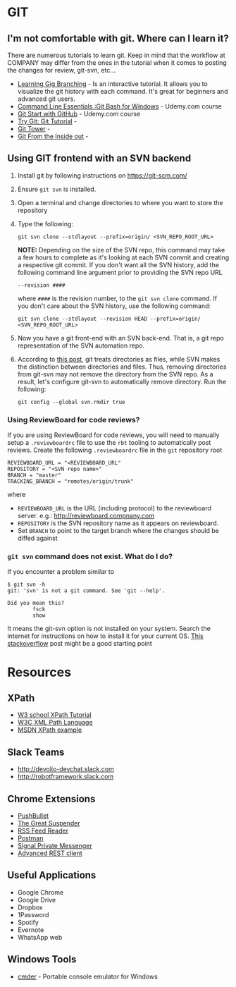 # GIT

## I'm not comfortable with git. Where can I learn it? 
There are numerous tutorials to learn git. Keep in mind that the workflow at COMPANY may differ from the ones in the
tutorial when it comes to posting the changes for review, git-svn, etc...
 
* [Learning Gig Branching](http://learngitbranching.js.org/) - Is an interactive tutorial. It allows you to visualize the git history with each command. It's great for beginners and advanced git users.
* [Command Line Essentials :Git Bash for Windows](https://www.udemy.com/git-bash/) - Udemy.com course
* [Git Start with GitHub](https://www.udemy.com/git-started-with-github/) - Udemy.com course
* [Try Git: Git Tutorial](https://try.github.io/levels/1/challenges/1) -
* [Git Tower](https://www.git-tower.com/learn/) -
* [Git From the Inside out](https://codewords.recurse.com/issues/two/git-from-the-inside-out) - 

## Using GIT frontend with an SVN backend
1. Install git by following instructions on https://git-scm.com/
1. Ensure `git svn` is installed.
1. Open a terminal and change directories to where you want to store the repository
1. Type the following: 

    `git svn clone --stdlayout --prefix=origin/ <SVN_REPO_ROOT_URL>` 
    
    **NOTE:**  Depending on the size of the SVN repo, this command may take a few hours to complete
     as it's looking at each SVN commit and creating a respective git commit. If you don't want all
     the SVN history, add the following command line   argument prior to providing the SVN repo URL
  
    `--revision ####` 
    
    where `####` is the revision number, to the `git svn clone` command. If you don't care about the SVN history, 
    use the following command:
    
    `git svn clone --stdlayout --revision HEAD --prefix=origin/ <SVN_REPO_ROOT_URL>` 
  
1. Now you have a git front-end with an SVN back-end. That is, a git repo representation of the SVN automation repo.
1. According to [this post](https://spin.atomicobject.com/2014/08/17/git-svn-empty-directories/), git treats directories as files, 
while SVN makes the distinction between directories and files. Thus, removing directories from git-svn may not remove 
the directory from the SVN repo. As a result, let's configure git-svn to automatically remove directory. Run the 
following:

    `git config --global svn.rmdir true`


### Using ReviewBoard for code reviews?
If you are using ReviewBoard for code reviews, you will need to manually setup a `.reviewboardrc` file to use the
`rbt` tooling to automatically post reviews.  Create the following `.reviewboardrc` file in the `git` repository 
root

    
    REVIEWBOARD_URL = "<REVIEWBOARD_URL"
    REPOSITORY = "<SVN repo name>"
    BRANCH = "master"
    TRACKING_BRANCH = "remotes/origin/trunk"
    
    
where

* `REVIEWBOARD_URL` is the URL (including protocol) to the reviewboard server.  e.g.:  http://reviewboard.compnany.com
* `REPOSITORY` is the SVN repository name as it appears on reviewboard.
* Set `BRANCH` to point to the target branch where the changes should be diffed against

### `git svn` command does not exist.  What do I do?

If you encounter a problem similar to

    $ git svn -h
    git: 'svn' is not a git command. See 'git --help'.
    
    Did you mean this?
            fsck
            show

It means the git-svn option is not installed on your system. Search the internet for instructions on how to install 
it for your current OS. [This stackoverflow](https://stackoverflow.com/questions/527037/git-svn-not-a-git-command)
 post might be a good starting point


# Resources

## XPath 
* [W3 school XPath Tutorial](ttps://www.w3schools.com/xml/xpath_intro.asp)
* [W3C XML Path Language](https://www.w3.org/TR/xpath/)
* [MSDN XPath example](https://msdn.microsoft.com/en-us/library/ms256086(v=vs.110).aspx)

## Slack Teams

* http://devolio-devchat.slack.com
* http://robotframework.slack.com

## Chrome Extensions

* [PushBullet](https://chrome.google.com/webstore/detail/pushbullet/chlffgpmiacpedhhbkiomidkjlcfhogd?hl=en-GB)
* [The Great Suspender](https://chrome.google.com/webstore/detail/the-great-suspender/klbibkeccnjlkjkiokjodocebajanakg?hl=en-GB)
* [RSS Feed Reader](https://chrome.google.com/webstore/detail/rss-feed-reader/pnjaodmkngahhkoihejjehlcdlnohgmp?hl=en-GB)
* [Postman](https://chrome.google.com/webstore/detail/postman/fhbjgbiflinjbdggehcddcbncdddomop?hl=en-GB)
* [Signal Private Messenger](https://chrome.google.com/webstore/detail/signal-private-messenger/bikioccmkafdpakkkcpdbppfkghcmihk?hl=en-GB)
* [Advanced REST client](https://chrome.google.com/webstore/detail/advanced-rest-client/hgmloofddffdnphfgcellkdfbfbjeloo?hl=en-GB)
 
## Useful Applications
* Google Chrome
* Google Drive
* Dropbox
* 1Password
* Spotify
* Evernote
* WhatsApp web


## Windows Tools

* [cmder](http://cmder.net/) - Portable console emulator for Windows

 
